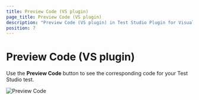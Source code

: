 ```yaml
---
title: Preview Code (VS plugin)
page_title: Preview Code (VS plugin)
description: "Preview Code (VS plugin) in Test Studio Plugin for Visual Studio."
position: 7
---
```

# Preview Code (VS plugin) #

Use the **Preview Code** button to see the corresponding code for your Test Studio test.

![Preview Code][1]

[1]: /img/advanced-topics/coded-steps/preview-code/fig1.png


